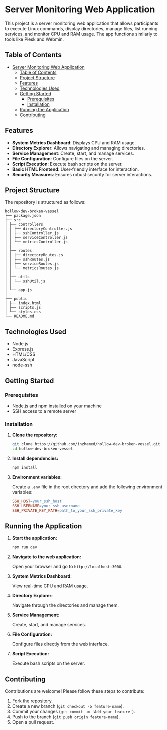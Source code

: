 # Server Monitoring Web Application

This project is a server monitoring web application that allows participants to execute Linux commands, display directories, manage files, list running services, and monitor CPU and RAM usage. The app functions similarly to tools like Plesk and Webmin.

## Table of Contents

- [Server Monitoring Web Application](#server-monitoring-web-application)
  - [Table of Contents](#table-of-contents)
  - [Project Structure](#project-structure)
  - [Features](#features)
  - [Technologies Used](#technologies-used)
  - [Getting Started](#getting-started)
    - [Prerequisites](#prerequisites)
    - [Installation](#installation)
  - [Running the Application](#running-the-application)
  - [Contributing](#contributing)




## Features

- **System Metrics Dashboard**: Displays CPU and RAM usage.
- **Directory Explorer**: Allows navigating and managing directories.
- **Service Management**: Create, start, and manage services.
- **File Configuration**: Configure files on the server.
- **Script Execution**: Execute bash scripts on the server.
- **Basic HTML Frontend**: User-friendly interface for interaction.
- **Security Measures**: Ensures robust security for server interactions.
  
## Project Structure

The repository is structured as follows:

```
hollow-dev-broken-vessel
├── package.json
├── src
│ ├── controllers
│ │ ├── directoryController.js
│ │ ├── sshController.js
│ │ ├── serviceController.js
│ │ └── metricsController.js
│ │
│ ├── routes
│ │ ├── directoryRoutes.js
│ │ ├── sshRoutes.js
│ │ ├── serviceRoutes.js
│ │ └── metricsRoutes.js
│ │
│ ├── utils
│ │ └── sshUtil.js
│ │
│ └── app.js
│ 
├── public
│ ├── index.html
│ ├── scripts.js
│ └── styles.css
└── README.md
```

## Technologies Used

- Node.js
- Express.js
- HTML/CSS
- JavaScript
- node-ssh
  
## Getting Started

### Prerequisites

- Node.js and npm installed on your machine
- SSH access to a remote server

### Installation

1. **Clone the repository:**

   ```bash
   git clone https://github.com/inzhamed/hollow-dev-broken-vessel.git
   cd hollow-dev-broken-vessel
   ```

2. **Install dependencies:**

   ```bash
   npm install
   ```

3. **Environment variables:**
   
    Create a `.env` file in the root directory and add the following environment variables:
    
     ```makefile
     SSH_HOST=your_ssh_host
     SSH_USERNAME=your_ssh_username
     SSH_PRIVATE_KEY_PATH=path_to_your_ssh_private_key
     ```

## Running the Application

1. **Start the application:**

   ```bash
   npm run dev
   ```

2. **Navigate to the web application:**

   Open your browser and go to `http://localhost:3000`.

3. **System Metrics Dashboard:**

   View real-time CPU and RAM usage.
   
4. **Directory Explorer:**

   Navigate through the directories and manage them.
   
5. **Service Management:**

   Create, start, and manage services.
   
6. **File Configuration:**

   Configure files directly from the web interface.

7. **Script Execution:**

   Execute bash scripts on the server.


## Contributing

Contributions are welcome! Please follow these steps to contribute:

1. Fork the repository.
2. Create a new branch (`git checkout -b feature-name`).
3. Commit your changes (`git commit -m 'Add your feature'`).
4. Push to the branch (`git push origin feature-name`).
5. Open a pull request.


